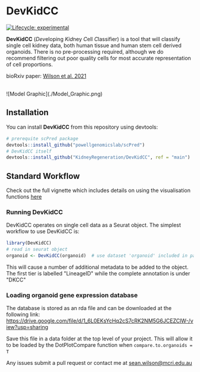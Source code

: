 
# DevKidCC

<!-- badges: start -->
[![Lifecycle: experimental](https://img.shields.io/badge/lifecycle-experimental-orange.svg)](https://www.tidyverse.org/lifecycle/#experimental)
<!-- badges: end -->

**DevKidCC** (*Dev*eloping *Kid*ney *C*ell *C*lassifier) is a tool that will classify single cell kidney data, both human tissue and human stem cell derived organoids. There is no pre-processing required, although we do recommend filtering out poor quality cells for most accurate representation of cell proportions.

bioRxiv paper: [Wilson et al. 2021](https://doi.org/10.1101/2021.01.20.427346)

<br>
![Model Graphic](./Model_Graphic.png)
<br>


## Installation

You can install **DevKidCC** from this repository using devtools: 

``` r
# prerequite scPred package
devtools::install_github("powellgenomicslab/scPred")
# DevKidCC itself
devtools::install_github("KidneyRegeneration/DevKidCC", ref = "main")
```

## Standard Workflow

Check out the full vignette which includes details on using the visualisation functions [here](http://htmlpreview.github.io/?https://github.com/KidneyRegeneration/DevKidCC/tree/main/vignettes/DevKidCC.html)

### Running DevKidCC

DevKidCC operates on single cell data as a Seurat object. The simplest workflow to use DevKidCC is:

``` r
library(DevKidCC)
# read in seurat object
organoid <- DevKidCC(organoid)  # use dataset 'organoid' included in package
```
This will cause a number of additional metadata to be added to the object. The first tier is labelled "LineageID" while the complete annotation is under "DKCC"


### Loading organoid gene expression database

The database is stored as an rda file and can be downloaded at the following link:
https://drive.google.com/file/d/1_6L0EKsYcHq2cS7cRK2NM5G6JCEZClW-/view?usp=sharing

Save this file in a data folder at the top level of your project. This will allow it to be loaded by the DotPlotCompare function when `compare.to.organoids = T`



Any issues submit a pull request or contact me at sean.wilson@mcri.edu.au

